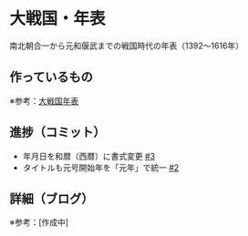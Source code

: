 # 大戦国・年表

南北朝合一から元和偃武までの戦国時代の年表（1392〜1616年）

## 作っているもの

※参考：[大戦国年表](https://dai-sengoku-nenpyo.vercel.app/)

## 進捗（コミット）

- 年月日を和暦（西暦）に書式変更 [#3](https://github.com/ryo-i/dai-sengoku-nenpyo/issues/3)
- タイトルも元号開始年を「元年」で統一 [#2](https://github.com/ryo-i/dai-sengoku-nenpyo/issues/2)

## 詳細（ブログ）

※参考：[作成中]